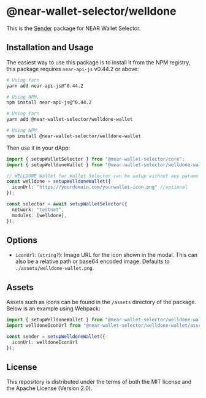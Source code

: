 # @near-wallet-selector/welldone

This is the [Sender](https://chrome.google.com/webstore/detail/welldone-wallet-for-multi/bmkakpenjmcpfhhjadflneinmhboecjf) package for NEAR Wallet Selector.

## Installation and Usage

The easiest way to use this package is to install it from the NPM registry, this package requires `near-api-js` v0.44.2 or above:

```bash
# Using Yarn
yarn add near-api-js@^0.44.2

# Using NPM.
npm install near-api-js@^0.44.2
```
```bash
# Using Yarn
yarn add @near-wallet-selector/welldone-wallet

# Using NPM.
npm install @near-wallet-selector/welldone-wallet
```

Then use it in your dApp:

```ts
import { setupWalletSelector } from "@near-wallet-selector/core";
import { setupWelldoneWallet } from "@near-wallet-selector/welldone-wallet";

// WELLDONE Wallet for Wallet Selector can be setup without any params or it can take one optional param.
const welldone = setupWelldoneWallet({
  iconUrl: "https://yourdomain.com/yourwallet-icon.png" //optional
});

const selector = await setupWalletSelector({
  network: "testnet",
  modules: [welldone],
});
```

## Options

- `iconUrl`: (`string?`): Image URL for the icon shown in the modal. This can also be a relative path or base64 encoded image. Defaults to `./assets/welldone-wallet.png`.

## Assets

Assets such as icons can be found in the `/assets` directory of the package. Below is an example using Webpack:

```ts
import { setupWelldoneWallet } from "@near-wallet-selector/welldone-wallet";
import welldoneIconUrl from "@near-wallet-selector/welldone-wallet/assets/welldone-wallet.png";

const sender = setupWelldoneWallet({
  iconUrl: welldoneIconUrl
});
```

## License

This repository is distributed under the terms of both the MIT license and the Apache License (Version 2.0).